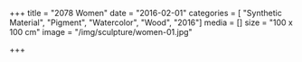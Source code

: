 +++
title = "2078 Women"
date = "2016-02-01"
categories = [ "Synthetic Material", "Pigment", "Watercolor", "Wood", "2016"]
media = []
size = "100 x 100 cm"
image = "/img/sculpture/women-01.jpg"

+++
